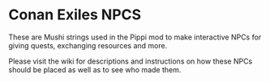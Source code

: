 # Conan Exiles NPCS

These are Mushi strings used in the Pippi mod to make interactive NPCs for giving quests, exchanging resources and more. 

Please visit the wiki for descriptions and instructions on how these NPCs should be placed as well as to see who made them.

